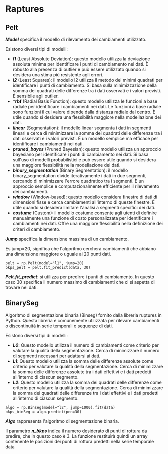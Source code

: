 # Raptures

## Pelt

***Model*** specifica il modello di rilevamento dei cambiamenti utilizzato.

Esistono diversi tipi di modelli:

+ ***l1*** (Least Absolute Deviation): questo modello utilizza la deviazione assoluta minima per identificare i punti di cambiamento nei dati. È robusto alla presenza di outlier e può essere utilizzato quando si desidera una stima più resistente agli errori. 
+ ***l2*** (Least Squares): il modello l2 utilizza il metodo dei minimi quadrati per identificare i punti di cambiamento. Si basa sulla minimizzazione della somma dei quadrati delle differenze tra i dati osservati e i valori previsti. È sensibile agli outlier. 
+ ***rbf** (Radial Basis Function): questo modello utilizza le funzioni a base radiale per identificare i cambiamenti nei dati. Le funzioni a base radiale sono funzioni il cui valore dipende dalla distanza radiale dal centro. È utile quando si desidera una flessibilità maggiore nella modellazione dei dati. 
+ ***linear*** (Segmentation): il modello linear segmenta i dati in segmenti lineari e cerca di minimizzare la somma dei quadrati delle differenze tra i dati osservati e i valori previsti. È un modello semplice ma efficace per identificare i cambiamenti nei dati. 
+ ***pruned_bayes*** (Pruned Bayesian): questo modello utilizza un approccio bayesiano per identificare i punti di cambiamento nei dati. Si basa sull'uso di modelli probabilistici e può essere utile quando si desidera una maggiore flessibilità nella modellazione dei dati. 
+ ***binary_segmentation*** (Binary Segmentation): il modello binary_segmentation divide iterativamente i dati in due segmenti, cercando di minimizzare l'errore quadratico tra i segmenti. È un approccio semplice e computazionalmente efficiente per il rilevamento dei cambiamenti. 
+ ***window*** (Window-based): questo modello considera finestre di dati di dimensioni fisse e cerca cambiamenti all'interno di queste finestre. È utile quando si desidera limitare l'analisi a segmenti specifici dei dati. 
+ ***costume*** (Custom): il modello costume consente agli utenti di definire manualmente una funzione di costo personalizzata per identificare i cambiamenti nei dati. Offre una maggiore flessibilità nella definizione dei criteri di cambiamento.

***Jump*** specifica la dimensione massima di un cambiamento.

Es jump=20, significa che l'algoritmo cercherà cambiamenti che abbiano una dimensione maggiore o uguale ai 20 punti dati.

```
pelt = rp.Pelt(model="l1", jump=20)
bkps_pelt = pelt.fit_predict(data, 30)
```

***Pelt.fit_predict***: si utilizza per predirre i punti di cambiamento.
In questo caso 30 specifica il numero massimo di cambiamenti che ci si aspetta di trovare nei dati.

## BinarySeg

Algoritmo di segmentazione binaria (Binseg) fornito dalla libreria ruptures in Python. Questa libreria è comunemente utilizzata per rilevare cambiamenti o discontinuità in serie temporali o sequenze di dati.

Esistono diversi tipi di modelli:
+ ***L0***: Questo modello utilizza il numero di cambiamenti come criterio per valutare la qualità della segmentazione. Cerca di minimizzare il numero di segmenti necessari per adattarsi ai dati. 
+ ***L1***: Questo modello utilizza la somma delle differenze assolute come criterio per valutare la qualità della segmentazione. Cerca di minimizzare la somma delle differenze assolute tra i dati effettivi e i dati predetti all'interno di ciascun segmento. 
+ ***L2***: Questo modello utilizza la somma dei quadrati delle differenze come criterio per valutare la qualità della segmentazione. Cerca di minimizzare la somma dei quadrati delle differenze tra i dati effettivi e i dati predetti all'interno di ciascun segmento.

```
algo = rp.Binseg(model="l2", jump=1000).fit(data)
bkps_binSeg = algo.predict(pen=30)
```

***Algo*** rappresenta l'algoritmo di segmentazione binaria.

Il parametro ***n_bkps*** indica il numero desiderato di punti di rottura da predire, che in questo caso è 3. La funzione restituirà quindi un array contenente le posizioni dei punti di rottura predetti nella serie temporale data

